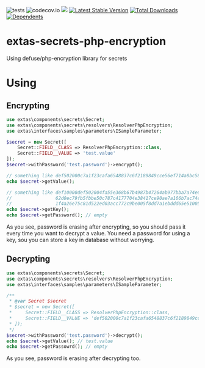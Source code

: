 ![tests](https://github.com/jeyroik/extas-secrets-php-encryption/workflows/PHP%20Composer/badge.svg?branch=master&event=push)
![codecov.io](https://codecov.io/gh/jeyroik/extas-secrets-php-encryption/coverage.svg?branch=master)
<a href="https://codeclimate.com/github/jeyroik/extas-secrets-php-encryption/maintainability"><img src="https://api.codeclimate.com/v1/badges/42dd8e0c5889ff3860cf/maintainability" /></a>
[![Latest Stable Version](https://poser.pugx.org/jeyroik/extas-secrets-php-encryption/v)](//packagist.org/packages/jeyroik/extas-secrets-php-encryption)
[![Total Downloads](https://poser.pugx.org/jeyroik/extas-secrets-php-encryption/downloads)](//packagist.org/packages/jeyroik/extas-secrets-php-encryption)
[![Dependents](https://poser.pugx.org/jeyroik/extas-secrets-php-encryption/dependents)](//packagist.org/packages/jeyroik/extas-secrets-php-encryption)

# extas-secrets-php-encryption

Using defuse/php-encryption library for secrets

# Using

## Encrypting

```php
use extas\components\secrets\Secret;
use extas\components\secrets\resolvers\ResolverPhpEncryption;
use extas\interfaces\samples\parameters\ISampleParameter;

$secret = new Secret([
    Secret::FIELD__CLASS => ResolverPhpEncryption::class,
    Secret::FIELD__VALUE => 'test.value'
]);
$secret->withPassword('test.password')->encrypt();

// something like def502000c7a1f23cafa6548837c6f2189849cce56ef714a8bc588c601b5e4c6117a3276cc0f85769dbc7d53cb4d36de20e568553c104b6810750b94f03a844658034c613ebe40e64e633cd13b024e74878ae4156a33d51692ac416aeba3
echo $secret->getValue();

// something like def10000def502004fa55e368b67b4987b47264ab977bba7a74e6e9cb5ad8c942cc6f4dffbae6622becf1717f7d37987bc9900a6d4cde97cc1dad99bfc6355a52dc778563f42ce0e49009cf45b1abd26261641bf18601bbca1828d0c
//                62d0ec79fb5fbbe50c787c4177704e38417ce90ae7a166b7ac74e49b3befae54a25033403324e1fdd7491261bab3f3c688605aec1b77d550eebfec593c3498ba524e4304c980868bf8313e586a03b221e22714cbe82dcfcb2760551f
//                1f4a26e75c81d522ed03acc772c9be005f8dd7a1ebddd65e5100555a43d7f5f9f2111b1185ce01fd255d4a2b2353e6d85a55a5840287a1afcd1ab390144df35990ec4c62c5e4af16
echo $secret->getKey();
echo $secret->getPassword(); // empty
```

As you see, password is erasing after encrypting, so you should pass it every time you want to decrypt a value.
You need a password for using a key, sou you can store a key in database without worrying.

## Decrypting

```php
use extas\components\secrets\Secret;
use extas\components\secrets\resolvers\ResolverPhpEncryption;
use extas\interfaces\samples\parameters\ISampleParameter;

/**
 * @var Secret $secret
 * $secret = new Secret([
 *     Secret::FIELD__CLASS => ResolverPhpEncryption::class,
 *     Secret::FIELD__VALUE => 'def502000c7a1f23cafa6548837c6f2189849cce56ef714a8bc588c601b5e4c6117a3276cc0f85769dbc7d53cb4d36de20e568553c104b6810750b94f03a844658034c613ebe40e64e633cd13b024e74878ae4156a33d51692ac416aeba3'
 * ]);
 */
$secret->withPassword('test.password')->decrypt();
echo $secret->getValue(); // test.value
echo $secret->getPassowrd(); // empty
```

As you see, password is erasing after decrypting too.